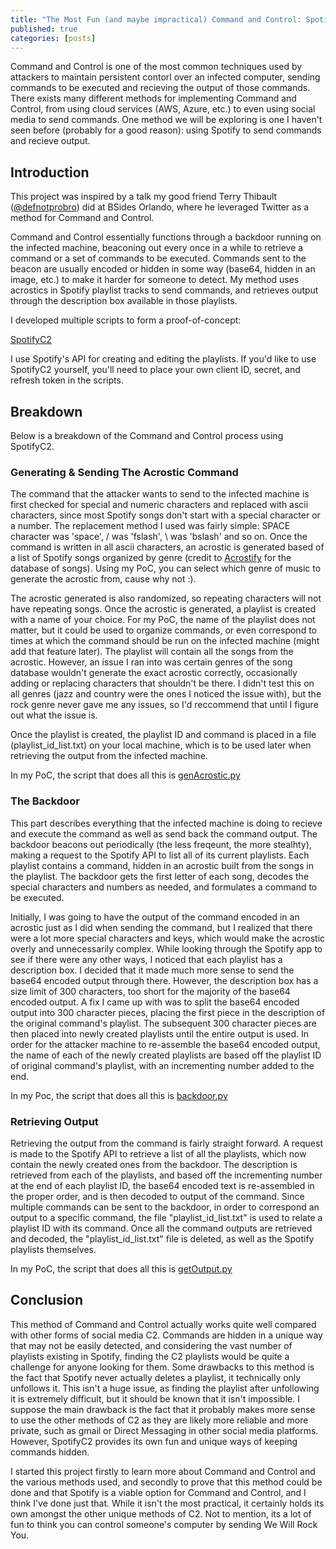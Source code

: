 ```yaml
---
title: "The Most Fun (and maybe impractical) Command and Control: SpotifyC2"
published: true
categories: [posts]
---
```


Command and Control is one of the most common techniques used by attackers to maintain persistent contorl over an infected computer, sending commands to be executed and recieving the output of those commands. There exists many different methods for implementing Command and Control, from using cloud services (AWS, Azure, etc.) to even using social media to send commands. One method we will be exploring is one I haven't seen before (probably for a good reason): using Spotify to send commands and recieve output.

## [](#header-1)Introduction

This project was inspired by a talk my good friend Terry Thibault ([@defnotprobro](https://twitter.com/defnotprobro)) did at BSides Orlando, where he leveraged Twitter as a method for Command and Control.

Command and Control essentially functions through a backdoor running on the infected machine, beaconing out every once in a while to retrieve a command or a set of commands to be executed. Commands sent to the beacon are usually encoded or hidden in some way (base64, hidden in an image, etc.) to make it harder for someone to detect. My method uses acrostics in Spotify playlist tracks to send commands, and retrieves output through the description box available in those playlists.

I developed multiple scripts to form a proof-of-concept:

[SpotifyC2](https://github.com/JohnWoodman/SpotifyC2)

I use Spotify's API for creating and editing the playlists. If you'd like to use SpotifyC2 yourself, you'll need to place your own client ID, secret, and refresh token in the scripts.

## [](#header-2)Breakdown

Below is a breakdown of the Command and Control process using SpotifyC2.

### [](#header-3)Generating & Sending The Acrostic Command

The command that the attacker wants to send to the infected machine is first checked for special and numeric characters and replaced with ascii characters, since most Spotify songs don't start with a special character or a number. The replacement method I used was fairly simple: SPACE character was 'space', / was 'fslash', \ was 'bslash' and so on. Once the command is written in all ascii characters, an acrostic is generated based of a list of Spotify songs organized by genre (credit to [Acrostify](https://github.com/plamere/enspex/tree/master/web/Acrostify) for the database of songs). Using my PoC, you can select which genre of music to generate the acrostic from, cause why not :). 

The acrostic generated is also randomized, so repeating characters will not have repeating songs. Once the acrostic is generated, a playlist is created with a name of your choice. For my PoC, the name of the playlist does not matter, but it could be used to organize commands, or even correspond to times at which the command should be run on the infected machine (might add that feature later). The playlist will contain all the songs from the acrostic. However, an issue I ran into was certain genres of the song database wouldn't generate the exact acrostic correctly, occasionally adding or replacing characters that shouldn't be there. I didn't test this on all genres (jazz and country were the ones I noticed the issue with), but the rock genre never gave me any issues, so I'd reccommend that until I figure out what the issue is.

Once the playlist is created, the playlist ID and command is placed in a file (playlist_id_list.txt) on your local machine, which is to be used later when retrieving the output from the infected machine.

In my PoC, the script that does all this is [genAcrostic.py](https://github.com/JohnWoodman/SpotifyC2/blob/master/genAcrostic.py)

### [](#header-4)The Backdoor

This part describes everything that the infected machine is doing to recieve and execute the command as well as send back the command output. The backdoor beacons out periodically (the less freqeunt, the more stealhty), making a request to the Spotify API to list all of its current playlists. Each playlist contains a command, hidden in an acrostic built from the songs in the playlist. The backdoor gets the first letter of each song, decodes the special characters and numbers as needed, and formulates a command to be executed. 

Initially, I was going to have the output of the command encoded in an acrostic just as I did when sending the command, but I realized that there were a lot more special characters and keys, which would make the acrostic overly and unnecessarily complex. While looking through the Spotify app to see if there were any other ways, I noticed that each playlist has a description box. I decided that it made much more sense to send the base64 encoded output through there. However, the description box has a size limit of 300 characters, too short for the majority of the base64 encoded output. A fix I came up with was to split the base64 encoded output into 300 character pieces, placing the first piece in the description of the original command's playlist. The subsequent 300 character pieces are then placed into newly created playlists until the entire output is used. In order for the attacker machine to re-assemble the base64 encoded output, the name of each of the newly created playlists are based off the playlist ID of original command's playlist, with an incrementing number added to the end.

In my Poc, the script that does all this is [backdoor.py](https://github.com/JohnWoodman/SpotifyC2/blob/master/backdoor.py)
 
### [](#header-5)Retrieving Output

Retrieving the output from the command is fairly straight forward. A request is made to the Spotify API to retrieve a list of all the playlists, which now contain the newly created ones from the backdoor. The description is retrieved from each of the playlists, and based off the incrementing number at the end of each playlist ID, the base64 encoded text is re-assembled in the proper order, and is then decoded to output of the command. Since multiple commands can be sent to the backdoor, in order to correspond an output to a specific command, the file "playlist_id_list.txt" is used to relate a playlist ID with its command. Once all the command outputs are retrieved and decoded, the "playlist_id_list.txt" file is deleted, as well as the Spotify playlists themselves.

In my PoC, the script that does all this is [getOutput.py](https://github.com/JohnWoodman/SpotifyC2/blob/master/getOutput.py)

## [](#header-6)Conclusion

This method of Command and Control actually works quite well compared with other forms of social media C2. Commands are hidden in a unique way that may not be easily detected, and considering the vast number of playlists existing in Spotify, finding the C2 playlists would be quite a challenge for anyone looking for them. Some drawbacks to this method is the fact that Spotify never actually deletes a playlist, it technically only unfollows it. This isn't a huge issue, as finding the playlist after unfollowing it is extremely difficult, but it should be known that it isn't impossible. I suppose the main drawback is the fact that it probably makes more sense to use the other methods of C2 as they are likely more reliable and more private, such as gmail or Direct Messaging in other social media platforms. However, SpotifyC2 provides its own fun and unique ways of keeping commands hidden. 

I started this project firstly to learn more about Command and Control and the various methods used, and secondly to prove that this method could be done and that Spotify is a viable option for Command and Control, and I think I've done just that. While it isn't the most practical, it certainly holds its own amongst the other unique methods of C2. Not to mention, its a lot of fun to think you can control someone's computer by sending We Will Rock You.
  


